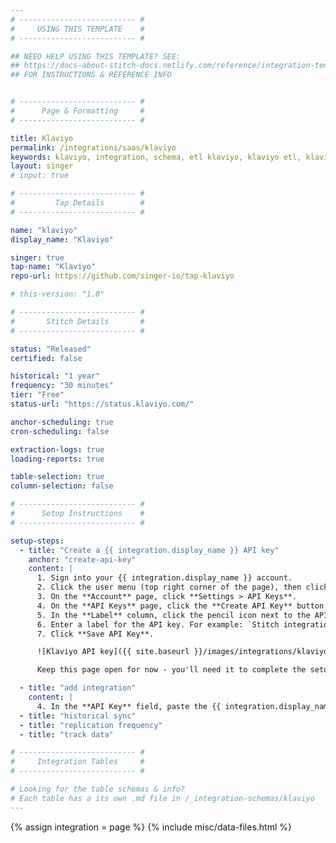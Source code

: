 ```yaml
---
# -------------------------- #
#     USING THIS TEMPLATE    #
# -------------------------- #

## NEED HELP USING THIS TEMPLATE? SEE:
## https://docs-about-stitch-docs.netlify.com/reference/integration-templates/saas/
## FOR INSTRUCTIONS & REFERENCE INFO


# -------------------------- #
#      Page & Formatting     #
# -------------------------- #

title: Klaviyo
permalink: /integrations/saas/klaviyo
keywords: klaviyo, integration, schema, etl klaviyo, klaviyo etl, klaviyo schema
layout: singer
# input: true

# -------------------------- #
#         Tap Details        #
# -------------------------- #

name: "klaviyo"
display_name: "Klaviyo"

singer: true 
tap-name: "Klaviyo"
repo-url: https://github.com/singer-io/tap-klaviyo

# this-version: "1.0"

# -------------------------- #
#       Stitch Details       #
# -------------------------- #

status: "Released"
certified: false 

historical: "1 year"
frequency: "30 minutes"
tier: "Free"
status-url: "https://status.klaviyo.com/"

anchor-scheduling: true
cron-scheduling: false

extraction-logs: true
loading-reports: true

table-selection: true
column-selection: false

# -------------------------- #
#      Setup Instructions    #
# -------------------------- #

setup-steps:
  - title: "Create a {{ integration.display_name }} API key"
    anchor: "create-api-key"
    content: |
      1. Sign into your {{ integration.display_name }} account.
      2. Click the user menu (top right corner of the page), then click **Account**.
      3. On the **Account** page, click **Settings > API Keys**.
      4. On the **API Keys** page, click the **Create API Key** button to create an API key.
      5. In the **Label** column, click the pencil icon next to the API key you just created.
      6. Enter a label for the API key. For example: `Stitch integration`.
      7. Click **Save API Key**.

      ![Klaviyo API key]({{ site.baseurl }}/images/integrations/klaviyo-api-key.png)

      Keep this page open for now - you'll need it to complete the setup in Stitch.

  - title: "add integration"
    content: |
      4. In the **API Key** field, paste the {{ integration.display_name }} API key you created in [Step 1](#create-api-key).
  - title: "historical sync"
  - title: "replication frequency"
  - title: "track data"

# -------------------------- #
#     Integration Tables     #
# -------------------------- #

# Looking for the table schemas & info?
# Each table has a its own .md file in /_integration-schemas/klaviyo
---
```

{% assign integration = page %}
{% include misc/data-files.html %}